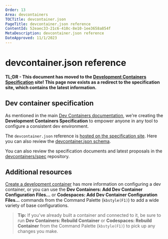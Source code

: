 ```yaml
---
Order: 13
Area: devcontainers
TOCTitle: devcontainer.json
PageTitle: devcontainer.json reference
ContentId: 52eaec33-21c6-410c-8e10-1ee3658a854f
MetaDescription: devcontainer.json reference
DateApproved: 11/1/2023
---
```

# devcontainer.json reference

**TL;DR - This document has moved to the [Development Containers Specification](https://containers.dev/implementors/json_reference) site! This page now exists as a redirect to the specification site, which contains the latest information.**

## Dev container specification

As mentioned in the main [Dev Containers documentation](/docs/devcontainers/containers.md), we're creating the **Development Containers Specification** to empower anyone in any tool to configure a consistent dev environment.

The `devcontainer.json` reference is [hosted on the specification site](https://containers.dev/implementors/json_reference). Here you can also review the [devcontainer.json schema](https://containers.dev/implementors/json_schema).

You can also review the specification documents and latest proposals in the [devcontainers/spec](https://github.com/devcontainers/spec/tree/main/docs/specs) repository.

## Additional resources

[Create a development container](/docs/devcontainers/create-dev-container.md) has more information on configuring a dev container, or you can use the **Dev Containers: Add Dev Container Configuration Files...** or **Codespaces: Add Dev Container Configuration Files...** commands from the Command Palette (`kbstyle(F1)`) to add a wide variety of base configurations.

> **Tip:** If you've already built a container and connected to it, be sure to run **Dev Containers: Rebuild Container** or **Codespaces: Rebuild Container** from the Command Palette (`kbstyle(F1)`) to pick up any changes you make.
